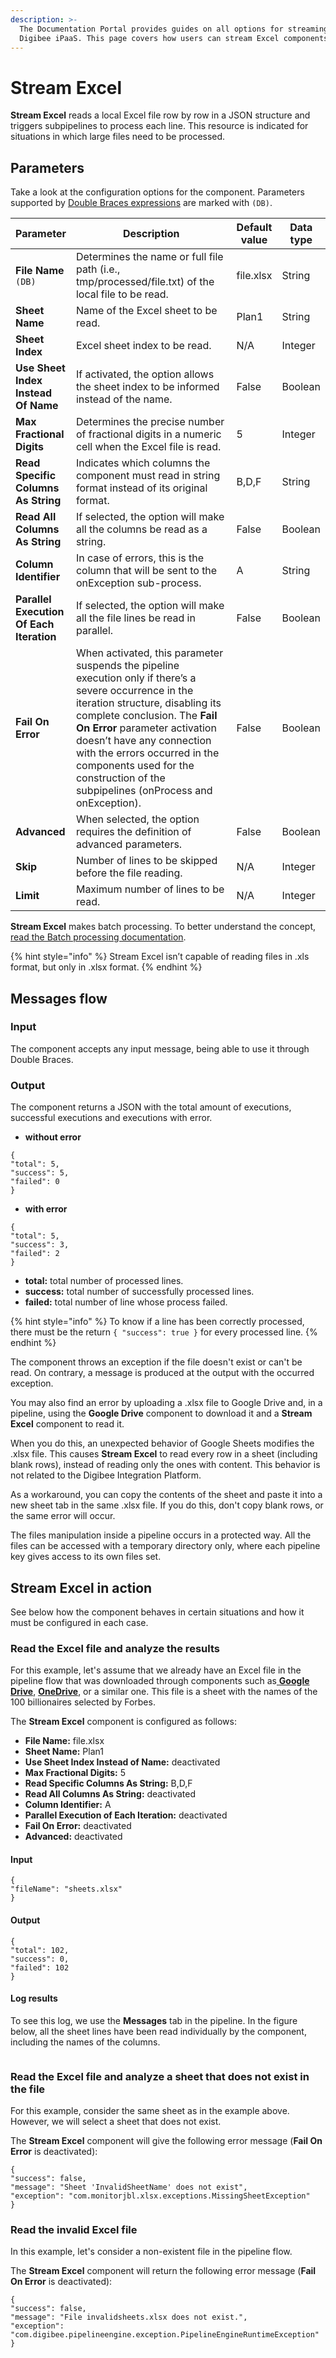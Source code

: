 ```yaml
---
description: >-
  The Documentation Portal provides guides on all options for streaming on the
  Digibee iPaaS. This page covers how users can stream Excel components.
---
```


# Stream Excel

**Stream Excel** reads a local Excel file row by row in a JSON structure and triggers subpipelines to process each line. This resource is indicated for situations in which large files need to be processed.

## Parameters

Take a look at the configuration options for the component. Parameters supported by [Double Braces expressions](../../build/double-braces/) are marked with `(DB)`.

<table data-full-width="true"><thead><tr><th>Parameter</th><th width="309">Description</th><th>Default value</th><th>Data type</th></tr></thead><tbody><tr><td><strong>File Name</strong> <code>(DB)</code></td><td>Determines the name or full file path (i.e., tmp/processed/file.txt) of the local file to be read.</td><td>file.xlsx</td><td>String</td></tr><tr><td><strong>Sheet Name</strong></td><td>Name of the Excel sheet to be read.</td><td>Plan1</td><td>String</td></tr><tr><td><strong>Sheet Index</strong></td><td>Excel sheet index to be read.</td><td>N/A</td><td>Integer</td></tr><tr><td><strong>Use Sheet Index Instead Of Name</strong></td><td>If activated, the option allows the sheet index to be informed instead of the name.</td><td>False</td><td>Boolean</td></tr><tr><td><strong>Max Fractional Digits</strong></td><td>Determines the precise number of fractional digits in a numeric cell when the Excel file is read.</td><td>5</td><td>Integer</td></tr><tr><td><strong>Read Specific Columns As String</strong></td><td>Indicates which columns the component must read in string format instead of its original format.</td><td>B,D,F</td><td>String</td></tr><tr><td><strong>Read All Columns As String</strong></td><td>If selected, the option will make all the columns be read as a string.</td><td>False</td><td>Boolean</td></tr><tr><td><strong>Column Identifier</strong></td><td>In case of errors, this is the column that will be sent to the onException sub-process.</td><td>A</td><td>String</td></tr><tr><td><strong>Parallel Execution Of Each Iteration</strong></td><td>If selected, the option will make all the file lines be read in parallel.</td><td>False</td><td>Boolean</td></tr><tr><td><strong>Fail On Error</strong></td><td>When activated, this parameter suspends the pipeline execution only if there’s a severe occurrence in the iteration structure, disabling its complete conclusion. The <strong>Fail On Error</strong> parameter activation doesn’t have any connection with the errors occurred in the components used for the construction of the subpipelines (onProcess and onException).</td><td>False</td><td>Boolean</td></tr><tr><td><strong>Advanced</strong></td><td>When selected, the option requires the definition of advanced parameters.</td><td>False</td><td>Boolean</td></tr><tr><td><strong>Skip</strong></td><td>Number of lines to be skipped before the file reading.</td><td>N/A</td><td>Integer</td></tr><tr><td><strong>Limit</strong></td><td>Maximum number of lines to be read.</td><td>N/A</td><td>Integer</td></tr></tbody></table>

**Stream Excel** makes batch processing. To better understand the concept, [read the Batch processing documentation](../../tutorials-and-best-practices/batch-processing.md).

{% hint style="info" %}
Stream Excel isn’t capable of reading files in .xls format, but only in .xlsx format.
{% endhint %}

## Messages flow <a href="#messages-flow" id="messages-flow"></a>

### Input <a href="#input" id="input"></a>

The component accepts any input message, being able to use it through Double Braces.

### **Output** <a href="#h_2940611581" id="h_2940611581"></a>

The component returns a JSON with the total amount of executions, successful executions and executions with error.

* **without error**

```
{
"total": 5,
"success": 5,
"failed": 0
}
```

* **with error**

```
{
"total": 5,
"success": 3,
"failed": 2
}
```

* **total:** total number of processed lines.
* **success:** total number of successfully processed lines.
* **failed:** total number of line whose process failed.

{% hint style="info" %}
To know if a line has been correctly processed, there must be the return `{ "success": true }` for every processed line.
{% endhint %}

The component throws an exception if the file doesn't exist or can't be read. On contrary, a message is produced at the output with the occurred exception.

You may also find an error by uploading a .xlsx file to Google Drive and, in a pipeline, using the **Google Drive** component to download it and a **Stream Excel** component to read it.

When you do this, an unexpected behavior of Google Sheets modifies the .xlsx file. This causes **Stream Excel** to read every row in a sheet (including blank rows), instead of reading only the ones with content. This behavior is not related to the Digibee Integration Platform.

As a workaround, you can copy the contents of the sheet and paste it into a new sheet tab in the same .xlsx file. If you do this, don't copy blank rows, or the same error will occur.

The files manipulation inside a pipeline occurs in a protected way. All the files can be accessed with a temporary directory only, where each pipeline key gives access to its own files set.

## Stream Excel in action

See below how the component behaves in certain situations and how it must be configured in each case.

### Read the Excel file and analyze the results

For this example, let's assume that we already have an Excel file in the pipeline flow that was downloaded through components such as[ **Google Drive**](https://docs.digibee.com/documentation/components/file-storage/google-drive), [**OneDrive**](https://docs.digibee.com/documentation/components/file-storage/onedrive), or a similar one. This file is a sheet with the names of the 100 billionaires selected by Forbes.

The **Stream Excel** component is configured as follows:

* **File Name:** file.xlsx
* **Sheet Name:** Plan1
* **Use Sheet Index Instead of Name:** deactivated
* **Max Fractional Digits:** 5
* **Read Specific Columns As String:** B,D,F
* **Read All Columns As String:** deactivated
* **Column Identifier:** A
* **Parallel Execution of Each Iteration:** deactivated
* **Fail On Error:** deactivated
* **Advanced:** deactivated

#### **Input**

```
{
"fileName": "sheets.xlsx"
}
```

#### **Output**

```
{
"total": 102,
"success": 0,
"failed": 102
}
```

#### **Log results**

To see this log, we use the **Messages** tab in the pipeline. In the figure below, all the sheet lines have been read individually by the component, including the names of the columns.

<figure><img src="https://lh3.googleusercontent.com/4t3VYFOflt0rgmE8w-Tqrgj0Cc9LIaBr3DiTG9uYQK85nIh6y552Ey0ZUc2KaVYsw_Y8sB9LxOTFrnsyZ1Shd27_rXRJQI211aHIYO_WcTSJqdQG2koM7ZRJPvmGBLSwgqPZBU2CO8qJHKWncRPC_tE" alt=""><figcaption></figcaption></figure>

### Read the Excel file and analyze a sheet that does not exist in the file

For this example, consider the same sheet as in the example above. However, we will select a sheet that does not exist.

The **Stream Excel** component will give the following error message (**Fail On Error** is deactivated):

```
{
"success": false,
"message": "Sheet 'InvalidSheetName' does not exist",
"exception": "com.monitorjbl.xlsx.exceptions.MissingSheetException"
}
```

### Read the invalid Excel file&#x20;

In this example, let's consider a non-existent file in the pipeline flow.

The **Stream Excel** component will return the following error message (**Fail On Error** is deactivated):

```
{
"success": false,
"message": "File invalidsheets.xlsx does not exist.",
"exception": "com.digibee.pipelineengine.exception.PipelineEngineRuntimeException"
}
```
